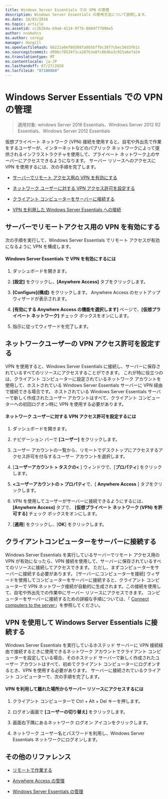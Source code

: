 ```yaml
---
title: Windows Server Essentials での VPN の管理
description: Windows Server Essentials の使用方法について説明します。
ms.date: 10/03/2016
ms.topic: article
ms.assetid: cc2b264a-b9a8-4114-9f7b-8604f77096e5
author: nnamuhcs
ms.author: coreyp
manager: dongill
ms.openlocfilehash: bb221a0ef80388fa8b5bffbc38f7cbec56d3f61c
ms.sourcegitcommit: d99bc78524f1ca287b3e8fc06dba3c915a6e7a24
ms.translationtype: MT
ms.contentlocale: ja-JP
ms.lasthandoff: 07/27/2020
ms.locfileid: "87180868"
---
```

# <a name="manage-vpn-in-windows-server-essentials"></a>Windows Server Essentials での VPN の管理

>適用対象: windows Server 2016 Essentials、Windows Server 2012 R2 Essentials、Windows Server 2012 Essentials

 仮想プライベート ネットワーク (VPN) 接続を使用すると、自宅や外出先で作業をするユーザーが、インターネットなどのパブリック ネットワークによって提供されるインフラストラクチャを使用して、プライベート ネットワーク上のサーバーにアクセスできるようになります。 サーバー リソースへのアクセスに VPN を使用するには、次の手順を完了します。

-   [サーバーでリモート アクセス用の VPN を有効にする](Manage-VPN-in-Windows-Server-Essentials.md#BKMK_1)

-   [ネットワーク ユーザーに対する VPN アクセス許可を設定する](Manage-VPN-in-Windows-Server-Essentials.md#BKMK_2)

-   [クライアント コンピューターをサーバーに接続する](Manage-VPN-in-Windows-Server-Essentials.md#BKMK_Connect)

-   [VPN を利用した Windows Server Essentials への接続](Manage-VPN-in-Windows-Server-Essentials.md#BKMK_3)

##  <a name="enable-vpn-for-remote-access-on-the-server"></a><a name="BKMK_1"></a>サーバーでリモートアクセス用の VPN を有効にする
 次の手順を実行して、Windows Server Essentials でリモート アクセスが有効になるように VPN を構成します。

#### <a name="to-enable-vpn-in-windows-server-essentials"></a>Windows Server Essentials で VPN を有効にするには

1.  ダッシュボードを開きます。

2.  **[設定]** をクリックし、**[Anywhere Access]** タブをクリックします。

3.  **[Configure]\(構成\)** をクリックします。 Anywhere Access のセットアップ ウィザードが表示されます。

4.  **[有効にする Anywhere Access の機能を選択します]** ページで、**[仮想プライベート ネットワーク]** チェック ボックスをオンにします。

5.  指示に従ってウィザードを完了します。

##  <a name="set-vpn-permissions-for-network-users"></a><a name="BKMK_2"></a>ネットワークユーザーの VPN アクセス許可を設定する
 VPN を使用すると、Windows Server Essentials に接続し、サーバーに保存されているすべてのリソースにアクセスすることができます。 これが特に役立つのは、クライアント コンピューターに設定されているネットワーク アカウントを使用して、ホストされている Windows Server Essentials サーバーに VPN 経由で接続できる場合です。 ホストされている Windows Server Essentials サーバーで新しく作成されたユーザー アカウントはすべて、クライアント コンピューターへの初回ログオン時に VPN を使用する必要があります。

#### <a name="to-set-vpn-permissions-for-network-users"></a>ネットワーク ユーザーに対する VPN アクセス許可を設定するには

1.  ダッシュボードを開きます。

2.  ナビゲーション バーで **[ユーザー]** をクリックします。

3.  ユーザー アカウントの一覧から、リモートでデスクトップにアクセスするアクセス許可を付与するユーザー アカウントを選択します。

4.  [**ユーザーアカウント \> タスクの<** ] ウィンドウで、[**プロパティ**] をクリックします。

5.  **<ユーザーアカウントの \> プロパティ**で、[ **Anywhere Access** ] タブをクリックします。

6.  VPN を使用してユーザーがサーバーに接続できるようにするには、 **[Anywhere Access]** タブで、 **[仮想プライベート ネットワーク (VPN) を許可する]**  チェック ボックスをオンにします。

7.  [**適用**] をクリックし、[**OK**] をクリックします。

##  <a name="connect-client-computers-to-the-server"></a><a name="BKMK_Connect"></a>クライアントコンピューターをサーバーに接続する
 Windows Server Essentials を実行しているサーバーでリモート アクセス用の VPN が有効になったら、VPN 接続を使用して、サーバーに保存されているすべてのリソースに接続してアクセスできます。 ただし、まずコンピューターをサーバーに接続する必要があります。 [サーバーにコンピューターを接続] ウィザードを使用してコンピューターをサーバーに接続すると、クライアント コンピューターで VPN ネットワーク接続が自動的に生成されます。この接続を使用して、自宅や外出先での作業中にサーバー リソースにアクセスできます。 コンピューターをサーバーに接続するための詳細な手順については、「 [Connect computers to the server](../use/Get-Connected-in-Windows-Server-Essentials.md#BKMK_9)」を参照してください。

##  <a name="use-vpn-to-connect-to-windows-server-essentials"></a><a name="BKMK_3"></a>VPN を使用して Windows Server Essentials に接続する
 Windows Server Essentials を実行しているホステッド サーバーに VPN 接続経由で接続するときに使用できるネットワーク アカウントでクライアント コンピューターを設定している場合、そのホステッド サーバーで新しく作成されたユーザー アカウントはすべて、初めてクライアント コンピューターにログオンするとき、VPN を使用する必要があります。 サーバーに接続されているクライアント コンピューターで、次の手順を完了します。

#### <a name="to-use-vpn-to-remotely-access-server-resources"></a>VPN を利用して離れた場所からサーバー リソースにアクセスするには

1.  クライアント コンピューターで Ctrl + Alt + Del キーを押します。

2.  ログオン画面で **[ユーザーの切り替え]** をクリックします。

3.  画面右下隅にあるネットワーク ログオン アイコンをクリックします。

4.  ネットワーク ユーザー名とパスワードを利用し、Windows Server Essentials ネットワークにログオンします。

## <a name="additional-references"></a>その他のリファレンス

-   [リモートで作業する](../use/Work-Remotely-in-Windows-Server-Essentials.md)

-   [Anywhere Access の管理](Manage-Anywhere-Access-in-Windows-Server-Essentials.md)

-   [Windows Server Essentials の管理](Manage-Windows-Server-Essentials.md)

